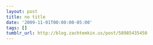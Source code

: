 ```yaml
---
layout: post
title: no title
date: '2009-11-01T00:00:00-05:00'
tags: []
tumblr_url: http://blog.zachtemkin.us/post/58985435450
---
```

